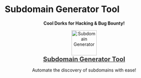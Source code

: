 # Subdomain Generator Tool

<p align="center">
    <b><p align="center">Cool Dorks for Hacking & Bug Bounty!</p></b>
</p>

<p align="center">
    <a href="https://www.icons8.com/icons/set/domain" target="_blank">
        <img src="https://img.icons8.com/ios-filled/50/000000/domain.png" alt="Subdomain Generator" style="width: 80px; height: auto; transition: transform 0.3s ease;"/>
        <br/>
        <span style="font-size: 20px; font-weight: bold; color: #333;">Subdomain Generator Tool</span>
    </a>
</p>

<p align="center">Automate the discovery of subdomains with ease!</p>
